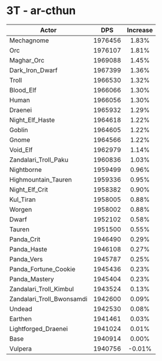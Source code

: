 # 3T - ar-cthun
| Actor | DPS | Increase |
|---|:---:|:---:|
|Mechagnome|1976456|1.83%|
|Orc|1976107|1.81%|
|Maghar_Orc|1969088|1.45%|
|Dark_Iron_Dwarf|1967399|1.36%|
|Troll|1966530|1.32%|
|Blood_Elf|1966066|1.30%|
|Human|1966056|1.30%|
|Draenei|1965932|1.29%|
|Night_Elf_Haste|1964618|1.22%|
|Goblin|1964605|1.22%|
|Gnome|1964566|1.22%|
|Void_Elf|1962979|1.14%|
|Zandalari_Troll_Paku|1960836|1.03%|
|Nightborne|1959499|0.96%|
|Highmountain_Tauren|1959336|0.95%|
|Night_Elf_Crit|1958382|0.90%|
|Kul_Tiran|1958005|0.88%|
|Worgen|1958002|0.88%|
|Dwarf|1952102|0.58%|
|Tauren|1951500|0.55%|
|Panda_Crit|1946490|0.29%|
|Panda_Haste|1946108|0.27%|
|Panda_Vers|1945787|0.25%|
|Panda_Fortune_Cookie|1945436|0.23%|
|Panda_Mastery|1945404|0.23%|
|Zandalari_Troll_Kimbul|1943524|0.13%|
|Zandalari_Troll_Bwonsamdi|1942600|0.09%|
|Undead|1942530|0.08%|
|Earthen|1941461|0.03%|
|Lightforged_Draenei|1941024|0.01%|
|Base|1940914|0.00%|
|Vulpera|1940756|-0.01%|

